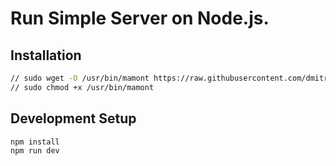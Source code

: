 # Run Simple Server on Node.js.

## Installation

```sh
// sudo wget -O /usr/bin/mamont https://raw.githubusercontent.com/dmitrij-rudenko/mamont/main/index.js
// sudo chmod +x /usr/bin/mamont
```
## Development Setup

```sh
npm install
npm run dev
```
